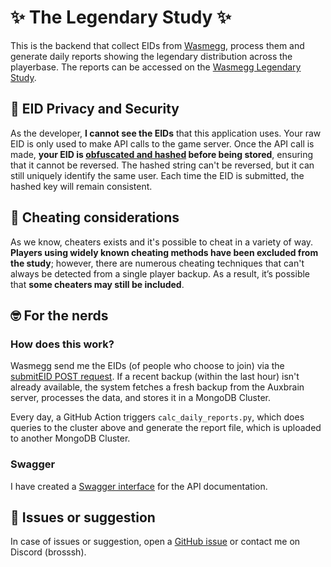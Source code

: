# ✨ The Legendary Study ✨

This is the backend that collect EIDs from [Wasmegg](https://wasmegg-carpet.netlify.app/), process them and generate daily reports showing the legendary distribution across the playerbase. The reports can be accessed on the [Wasmegg Legendary Study](https://wasmegg-carpet.netlify.app/legendary-study/).  


## 🔐 EID Privacy and Security

As the developer, **I cannot see the EIDs** that this application uses. Your raw EID is only used to make API calls to the game server. Once the API call is made, **your EID is [obfuscated and hashed](https://github.com/Brosssh/legendary-study-3.0/blob/main/backend/utility.py#L22) before being stored**, ensuring that it cannot be reversed. The hashed string can't be reversed, but it can still uniquely identify the same user. Each time the EID is submitted, the hashed key will remain consistent.


## 🚨  Cheating considerations

As we know, cheaters exists and it's possible to cheat in a variety of way. **Players using widely known cheating methods have been excluded from the study**; however, there are numerous cheating techniques that can't always be detected from a single player backup. As a result, it’s possible that **some cheaters may still be included**.


## 🤓 For the nerds

### How does this work?

Wasmegg send me the EIDs (of people who choose to join) via the [submitEID POST request](https://legendary-study-3-0.vercel.app/apidocs/#/default/post_submitEID). If a recent backup (within the last hour) isn't already available, the system fetches a fresh backup from the Auxbrain server, processes the data, and stores it in a MongoDB Cluster.

Every day, a GitHub Action triggers `calc_daily_reports.py`, which does queries to the cluster above and generate the report file, which is uploaded to another MongoDB Cluster.

### Swagger

I have created a [Swagger interface](https://legendary-study-3-0.vercel.app/apidocs/) for the API documentation. 


## 📙 Issues or suggestion
In case of issues or suggestion, open a [GitHub issue](https://github.com/Brosssh/legendary-study-3.0/issues/new?template=Blank+issue) or contact me on Discord (brosssh). 
